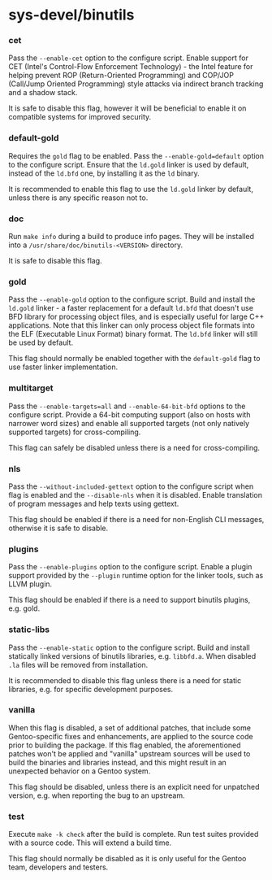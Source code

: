 # sys-devel/binutils

### cet
Pass the `--enable-cet` option to the configure script. Enable support for CET (Intel's Control-Flow Enforcement Technology) - the Intel feature for helping prevent ROP (Return-Oriented Programming) and COP/JOP (Call/Jump Oriented Programming) style attacks via indirect branch tracking and a shadow stack.

It is safe to disable this flag, however it will be beneficial to enable it on compatible systems for improved security.

### default-gold
Requires the `gold` flag to be enabled. Pass the `--enable-gold=default` option to the configure script. Ensure that the `ld.gold` linker is used by default, instead of the `ld.bfd` one, by installing it as the `ld` binary.

It is recommended to enable this flag to use the `ld.gold` linker by default, unless there is any specific reason not to.

### doc
Run `make info` during a build to produce info pages. They will be installed into a `/usr/share/doc/binutils-<VERSION>` directory.

It is safe to disable this flag.

### gold
Pass the `--enable-gold` option to the configure script. Build and install the `ld.gold` linker - a faster replacement for a default `ld.bfd` that doesn't use BFD library for processing object files, and is especially useful for large C++ applications. Note that this linker can only process object file formats into the ELF (Executable Linux Format) binary format. The `ld.bfd` linker will still be used by default.

This flag should normally be enabled together with the `default-gold` flag to use faster linker implementation.

### multitarget
Pass the `--enable-targets=all` and `--enable-64-bit-bfd` options to the configure script. Provide a 64-bit computing support (also on hosts with narrower word sizes) and enable all supported targets (not only natively supported targets) for cross-compiling.

This flag can safely be disabled unless there is a need for cross-compiling.

### nls
Pass the `--without-included-gettext` option to the configure script when flag is enabled and the `--disable-nls` when it is disabled. Enable translation of program messages and help texts using gettext.

This flag should be enabled if there is a need for non-English CLI messages, otherwise it is safe to disable.

### plugins
Pass the `--enable-plugins` option to the configure script. Enable a plugin support provided by the `--plugin` runtime option for the linker tools, such as LLVM plugin.

This flag should be enabled if there is a need to support binutils plugins, e.g. gold.

### static-libs
Pass the `--enable-static` option to the configure script. Build and install statically linked versions of binutils libraries, e.g. `libbfd.a`. When disabled `.la` files will be removed from installation.

It is recommended to disable this flag unless there is a need for static libraries, e.g. for specific development purposes.

### vanilla
When this flag is disabled, a set of additional patches, that include some Gentoo-specific fixes and enhancements, are applied to the source code prior to building the package. If this flag enabled, the aforementioned patches won't be applied and "vanilla" upstream sources will be used to build the binaries and libraries instead, and this might result in an unexpected behavior on a Gentoo system.

This flag should be disabled, unless there is an explicit need for unpatched version, e.g. when reporting the bug to an upstream.

### test
Execute `make -k check` after the build is complete. Run test suites provided with a source code. This will extend a build time.

This flag should normally be disabled as it is only useful for the Gentoo team, developers and testers.
